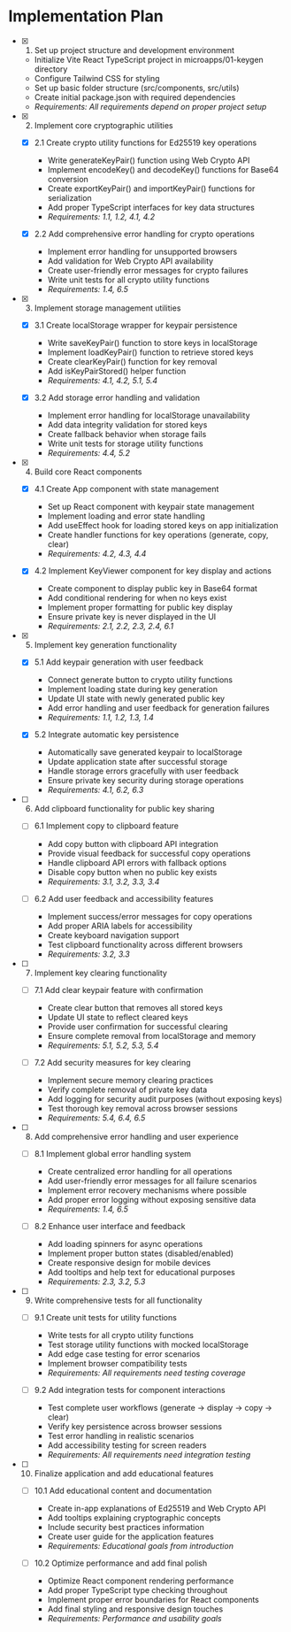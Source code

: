 # Implementation Plan

- [x] 1. Set up project structure and development environment

  - Initialize Vite React TypeScript project in microapps/01-keygen directory
  - Configure Tailwind CSS for styling
  - Set up basic folder structure (src/components, src/utils)
  - Create initial package.json with required dependencies
  - _Requirements: All requirements depend on proper project setup_

- [x] 2. Implement core cryptographic utilities

  - [x] 2.1 Create crypto utility functions for Ed25519 key operations

    - Write generateKeyPair() function using Web Crypto API
    - Implement encodeKey() and decodeKey() functions for Base64 conversion
    - Create exportKeyPair() and importKeyPair() functions for serialization
    - Add proper TypeScript interfaces for key data structures
    - _Requirements: 1.1, 1.2, 4.1, 4.2_

  - [x] 2.2 Add comprehensive error handling for crypto operations
    - Implement error handling for unsupported browsers
    - Add validation for Web Crypto API availability
    - Create user-friendly error messages for crypto failures
    - Write unit tests for all crypto utility functions
    - _Requirements: 1.4, 6.5_

- [x] 3. Implement storage management utilities

  - [x] 3.1 Create localStorage wrapper for keypair persistence

    - Write saveKeyPair() function to store keys in localStorage
    - Implement loadKeyPair() function to retrieve stored keys
    - Create clearKeyPair() function for key removal
    - Add isKeyPairStored() helper function
    - _Requirements: 4.1, 4.2, 5.1, 5.4_

  - [x] 3.2 Add storage error handling and validation
    - Implement error handling for localStorage unavailability
    - Add data integrity validation for stored keys
    - Create fallback behavior when storage fails
    - Write unit tests for storage utility functions
    - _Requirements: 4.4, 5.2_

- [x] 4. Build core React components

  - [x] 4.1 Create App component with state management

    - Set up React component with keypair state management
    - Implement loading and error state handling
    - Add useEffect hook for loading stored keys on app initialization
    - Create handler functions for key operations (generate, copy, clear)
    - _Requirements: 4.2, 4.3, 4.4_

  - [x] 4.2 Implement KeyViewer component for key display and actions
    - Create component to display public key in Base64 format
    - Add conditional rendering for when no keys exist
    - Implement proper formatting for public key display
    - Ensure private key is never displayed in the UI
    - _Requirements: 2.1, 2.2, 2.3, 2.4, 6.1_

- [x] 5. Implement key generation functionality

  - [x] 5.1 Add keypair generation with user feedback

    - Connect generate button to crypto utility functions
    - Implement loading state during key generation
    - Update UI state with newly generated public key
    - Add error handling and user feedback for generation failures
    - _Requirements: 1.1, 1.2, 1.3, 1.4_

  - [x] 5.2 Integrate automatic key persistence
    - Automatically save generated keypair to localStorage
    - Update application state after successful storage
    - Handle storage errors gracefully with user feedback
    - Ensure private key security during storage operations
    - _Requirements: 4.1, 6.2, 6.3_

- [ ] 6. Add clipboard functionality for public key sharing

  - [ ] 6.1 Implement copy to clipboard feature

    - Add copy button with clipboard API integration
    - Provide visual feedback for successful copy operations
    - Handle clipboard API errors with fallback options
    - Disable copy button when no public key exists
    - _Requirements: 3.1, 3.2, 3.3, 3.4_

  - [ ] 6.2 Add user feedback and accessibility features
    - Implement success/error messages for copy operations
    - Add proper ARIA labels for accessibility
    - Create keyboard navigation support
    - Test clipboard functionality across different browsers
    - _Requirements: 3.2, 3.3_

- [ ] 7. Implement key clearing functionality

  - [ ] 7.1 Add clear keypair feature with confirmation

    - Create clear button that removes all stored keys
    - Update UI state to reflect cleared keys
    - Provide user confirmation for successful clearing
    - Ensure complete removal from localStorage and memory
    - _Requirements: 5.1, 5.2, 5.3, 5.4_

  - [ ] 7.2 Add security measures for key clearing
    - Implement secure memory clearing practices
    - Verify complete removal of private key data
    - Add logging for security audit purposes (without exposing keys)
    - Test thorough key removal across browser sessions
    - _Requirements: 5.4, 6.4, 6.5_

- [ ] 8. Add comprehensive error handling and user experience

  - [ ] 8.1 Implement global error handling system

    - Create centralized error handling for all operations
    - Add user-friendly error messages for all failure scenarios
    - Implement error recovery mechanisms where possible
    - Add proper error logging without exposing sensitive data
    - _Requirements: 1.4, 6.5_

  - [ ] 8.2 Enhance user interface and feedback
    - Add loading spinners for async operations
    - Implement proper button states (disabled/enabled)
    - Create responsive design for mobile devices
    - Add tooltips and help text for educational purposes
    - _Requirements: 2.3, 3.2, 5.3_

- [ ] 9. Write comprehensive tests for all functionality

  - [ ] 9.1 Create unit tests for utility functions

    - Write tests for all crypto utility functions
    - Test storage utility functions with mocked localStorage
    - Add edge case testing for error scenarios
    - Implement browser compatibility tests
    - _Requirements: All requirements need testing coverage_

  - [ ] 9.2 Add integration tests for component interactions
    - Test complete user workflows (generate → display → copy → clear)
    - Verify key persistence across browser sessions
    - Test error handling in realistic scenarios
    - Add accessibility testing for screen readers
    - _Requirements: All requirements need integration testing_

- [ ] 10. Finalize application and add educational features

  - [ ] 10.1 Add educational content and documentation

    - Create in-app explanations of Ed25519 and Web Crypto API
    - Add tooltips explaining cryptographic concepts
    - Include security best practices information
    - Create user guide for the application features
    - _Requirements: Educational goals from introduction_

  - [ ] 10.2 Optimize performance and add final polish
    - Optimize React component rendering performance
    - Add proper TypeScript type checking throughout
    - Implement proper error boundaries for React components
    - Add final styling and responsive design touches
    - _Requirements: Performance and usability goals_
